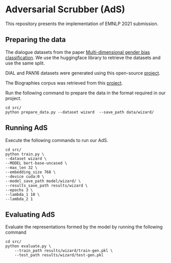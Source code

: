 # Adversarial Scrubber (AdS)

This repository presents the implementation of EMNLP 2021 submission.

## Preparing the data

The dialogue datasets from the paper [Multi-dimensional gender bias classification](https://arxiv.org/pdf/2005.00614.pdf). We use the huggingface library to retrieve the datasets and use the same split.

DIAL and PAN16 datasets were generated using this open-source [project](https://github.com/yanaiela/demog-text-removal).

The Biographies corpus was retrieved from this [project](https://github.com/Microsoft/biosbias).

Run the following command to prepare the data in the format required in our project.
```
cd src/
python prepare_data.py --dataset wizard  --save_path data/wizard/ 
```

## Running AdS

Execute the following commands to run our AdS.

```
cd src/
python train.py \
--dataset wizard \
--MODEL bert-base-uncased \
--max_len 32 \
--embedding_size 768 \
--device cuda:0 \
--model_save_path model/wizard/ \
--results_save_path results/wizard \
--epochs 3 \
--lambda_1 10 \
--lambda_2 1
```

## Evaluating AdS
Evaluate the representations formed by the model by running the following command

```
cd src/
python evaluate.py \
    --train_path results/wizard/train-gen.pkl \
    --test_path results/wizard/test-gen.pkl
```